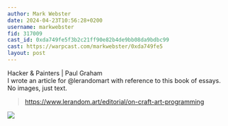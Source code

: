 ```yaml
---
author: Mark Webster
date: 2024-04-23T10:56:28+0200
username: markwebster
fid: 317009
cast_id: 0xda749fe5f3b2c21ff90e82b4de9bb08da9bdbc99
cast: https://warpcast.com/markwebster/0xda749fe5
layout: post
---
```

Hacker & Painters | Paul Graham  
I wrote an article for @lerandomart with reference to this book of essays. No images, just text.   
> https://www.lerandom.art/editorial/on-craft-art-programming  

![](https://imagedelivery.net/BXluQx4ige9GuW0Ia56BHw/5380256e-3d97-40f4-d34c-882478239e00/original)